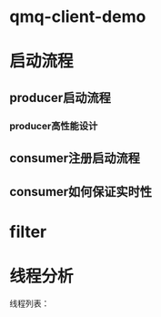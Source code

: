 # qmq-client-demo

# 启动流程

## producer启动流程
### producer高性能设计

## consumer注册启动流程

## consumer如何保证实时性

# filter

# 线程分析
线程列表：
